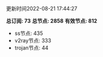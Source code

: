 更新时间2022-08-21 17:44:27

**总订阅: 73**
**总节点: 2858**
**有效节点: 812**
- ss节点: 435
- v2ray节点: 333
- trojan节点: 44
